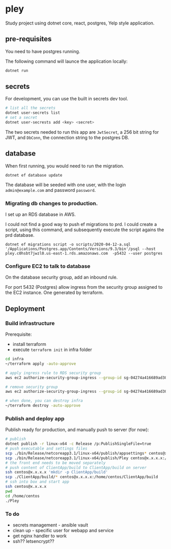# pley

Study project using dotnet core, react, postgres, Yelp style application.

## pre-requisites

You need to have postgres running. 

The following command will launce the application locally:

```bash
dotnet run
```

## secrets

For development, you can use the built in secrets dev tool.

```bash
# list all the secrets
dotnet user-secrets list
# set a secret
dotnet user-secrests add <key> <secret>
```

The two secrets needed to run this app are `JwtSecret`, a 256 bit string for JWT, and `DbConn`, the connection string to the postgres DB.

## database

When first running, you would need to run the migration.

``` 
dotnet ef database update
```

The database will be seeded with one user, with the login `admin@example.com` and password `password`.

### Migrating db changes to production.

I set up an RDS database in AWS.

I could not find a good way to push ef migrations to prd. I could create a script, using this command, and subsequently execute the script agains the prd database.

```
dotnet ef migrations script -o scripts/2020-04-12-a.sql
'/Applications/Postgres.app/Contents/Versions/9.3/bin'/psql --host pley.c0hsbt7jwzl0.us-east-1.rds.amazonaws.com  -p5432 --user postgres
```

### Configure EC2 to talk to database

On the database security group, add an inbound rule.

For port 5432 (Postgres) allow ingress from the security group assigned to the EC2 instance. One generated by terraform.

## Deployment

### Build infrastructure

Prerequisite: 
- install terraform
- execute `terraform init` in infra folder

```bash
cd infra
~/terraform apply -auto-approve

# apply ingress rule to RDS security group
aws ec2 authorize-security-group-ingress --group-id sg-04274a416689ad304 --protocol tcp --port 5432 --source-group $(~/terraform output -json instance_sg_id | jq -r '.')

# remove security group
aws ec2 authorize-security-group-ingress --group-id sg-04274a416689ad304 --protocol tcp --port 5432 --source-group $(~/terraform output -json instance_sg_id | jq -r '.')

# when done, you can destroy infra
~/terraform destroy -auto-approve
```

### Publish and deploy app

Publish ready for production, and manually push to server (for now):

```bash
# publish
dotnet publish -r linux-x64 -c Release /p:PublishSingleFile=true
# push executable and settings files
scp ./bin/Release/netcoreapp3.1/linux-x64/publish/appsettings* centos@x.x.x.x:/home/centos
scp ./bin/Release/netcoreapp3.1/linux-x64/publish/Pley centos@x.x.x.x:/home/centos
# the front end needs to be moved separately
# push content of ClientApp/build to ClientApp/build on server
ssh centos@x.x.x.x 'mkdir -p ClientApp/build'
scp ./ClientApp/build/* centos@x.x.x.x:/home/centos/ClientApp/build
# ssh into box and start app
ssh centos@x.x.x.x
pwd
cd /home/centos
./Pley
```

### To do

- secrets management - ansible vault
- clean up - specific user for webapp and service
- get nginx handler to work
- ssh?? letsencrypt??
